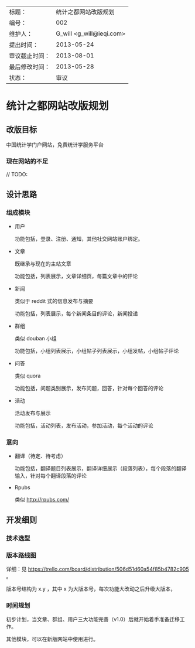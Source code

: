 <table>
    <tr>
        <td>标题：</td>
        <td>统计之都网站改版规划</td>
    </tr>
    <tr>
        <td>编号：</td>
        <td>002</td>
    </tr>
    <tr>
        <td>维护人：</td>
        <td>G_will &lt;g_will@ieqi.com&gt;</td>
    </tr>
    <tr>
        <td>提出时间：</td>
        <td> 2013-05-24 </td>
    </tr>
    <tr>
        <td>审议截止时间：</td>
        <td> 2013-08-01 </td>
    </tr>
    <tr>
        <td>最后修改时间：</td>
        <td> 2013-05-28 </td>
    </tr>
    <tr>
        <td>状态：</td>
        <td>审议</td>
    </tr> 
</table>

# 统计之都网站改版规划

## 改版目标

中国统计学门户网站，免费统计学服务平台

### 现在网站的不足

// TODO:

## 设计思路

### 组成模块

* 用户
    
    功能包括，登录、注册、通知，其他社交网站账户绑定。

* 文章
    
    既继承与现在的主站文章
    
    功能包括，列表展示，文章详细页，每篇文章中的评论
        
    
* 新闻

    类似于 reddit 式的信息发布与摘要
    
    功能包括，列表展示，每个新闻条目的评论，新闻投递

* 群组

    类似 douban 小组
    
    功能包括，小组列表展示，小组帖子列表展示，小组发帖，小组帖子评论
    
* 问答

    类似 quora 
    
    功能包括，问题类别展示，发布问题，回答，针对每个回答的评论
    
* 活动

    活动发布与展示
    
    功能包括，活动列表，发布活动，参加活动，每个活动的评论

### 意向    
    
* 翻译（待定、待考虑）
    
    功能包括，翻译题目列表展示，翻译详细展示（段落列表），每个段落的翻译输入，针对每个翻译段落的评论

* Rpubs
    
    类似 http://rpubs.com/
    
## 开发细则
    
### 技术选型



### 版本路线图

详细：见 https://trello.com/board/distribution/506d51d60a54f85b4782c905 。

版本号结构为 x.y ，其中 x 为大版本号，每次功能大改动之后升级大版本，


### 时间规划

初步计划，当文章、群组、用户三大功能完善（v1.0）后就开始着手准备迁移工作。

其他模块，可以在新版网站中使用进行。